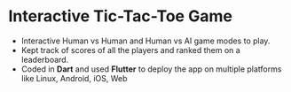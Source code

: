 # Interactive Tic-Tac-Toe Game

- Interactive Human vs Human and Human vs AI game modes to play.
- Kept track of scores of all the players and ranked them on a leaderboard.
- Coded in **Dart** and used **Flutter** to deploy the app on multiple platforms like Linux, Android, iOS, Web

